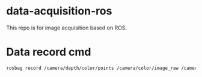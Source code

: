# data-acquisition-ros
This repo is for image acquisition based on ROS.

# Data record cmd

```bash
rosbag record /camera/depth/color/points /camera/color/image_raw /camera/imu /mavros/imu/data /mavros/imu/data_raw 
```